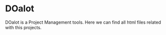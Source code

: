 DOalot
======

DOalot is a Project Management tools.
Here we can find all html files related with this projects.
